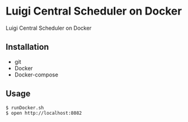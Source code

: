 # Luigi Central Scheduler on Docker

Luigi Central Scheduler on Docker

## Installation

* git
* Docker
* Docker-compose

## Usage

```bash
$ runDocker.sh
$ open http://localhost:8082
```